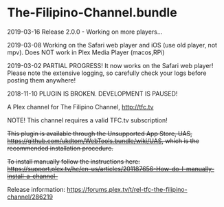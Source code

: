# The-Filipino-Channel.bundle

2019-03-16 Release 2.0.0  - Working on more players...

2019-03-08 Working on the Safari web player and iOS (use old player, not mpv). Does NOT work in Plex Media Player (macos,RPi)

2019-03-02 PARTIAL PROGRESS!  It now works on the Safari web player! Please note the extensive logging, so carefully 
check your logs before posting them anywhere!

2018-11-10 PLUGIN IS BROKEN.  DEVELOPMENT IS PAUSED!

A Plex channel for The Filipino Channel, http://tfc.tv

NOTE! This channel requires a valid TFC.tv subscription!

<strike>This plugin is available through the Unsupported App Store, UAS, https://github.com/ukdtom/WebTools.bundle/wiki/UAS, which is the recommended installation procedure.</strike>

<strike>To install manually follow the instructions here: https://support.plex.tv/hc/en-us/articles/201187656-How-do-I-manually-install-a-channel-</strike>

Release information: https://forums.plex.tv/t/rel-tfc-the-filipino-channel/286219
